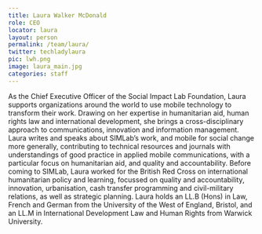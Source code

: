 ```yaml
---
title: Laura Walker McDonald
role: CEO
locator: laura
layout: person
permalink: /team/laura/
twitter: techladylaura
pic: lwh.png
image: laura_main.jpg
categories: staff
---
```


As the Chief Executive Officer of the Social Impact Lab Foundation, Laura supports organizations around the world to use mobile technology to transform their work. Drawing on her expertise in humanitarian aid, human rights law and international development, she brings a cross-disciplinary approach to communications, innovation and information management. Laura writes and speaks about SIMLab’s work, and mobile for social change more generally, contributing to technical resources and journals with understandings of good practice in applied mobile communications, with a particular focus on humanitarian aid, and quality and accountability. Before coming to SIMLab, Laura worked for the British Red Cross on international humanitarian policy and learning, focussed on quality and accountability, innovation, urbanisation, cash transfer programming and civil-military relations, as well as strategic planning. Laura holds an LL.B (Hons) in Law, French and German from the University of the West of England, Bristol, and an LL.M in International Development Law and Human Rights from Warwick University.

